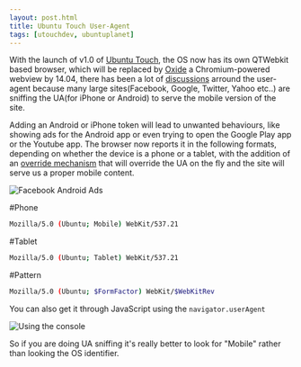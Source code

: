 ```yaml
---
layout: post.html
title: Ubuntu Touch User-Agent
tags: [utouchdev, ubuntuplanet]
---
```

With the launch of v1.0 of [Ubuntu Touch][0], the OS now has its own QTWebkit based browser, which will be replaced by [Oxide][1] a Chromium-powered webview by 14.04, there has been a lot of [discussions][2] arround the user-agent because many large sites(Facebook, Google, Twitter, Yahoo etc..) are sniffing the UA(for iPhone or Android) to serve the mobile version of the site.

Adding an Android or iPhone token will lead to unwanted behaviours, like showing ads for the Android app or even trying to open the Google Play app or the Youtube app. The browser now reports it in the following formats, depending on whether the device is a phone or a tablet, with the addition of an [override mechanism][3] that will override the UA on the fly and the site will serve us a proper mobile content.

![Facebook Android Ads](/assets/posts/utouch/1.png)

#Phone

```sh
Mozilla/5.0 (Ubuntu; Mobile) WebKit/537.21
```

#Tablet

```sh
Mozilla/5.0 (Ubuntu; Tablet) WebKit/537.21
```

#Pattern

```sh
Mozilla/5.0 (Ubuntu; $FormFactor) WebKit/$WebKitRev
```

You can also get it through JavaScript using the ```navigator.userAgent```

![Using the console](/assets/posts/utouch/2.png)

So if you are doing UA sniffing it's really better to look for "Mobile" rather than looking the OS identifier.

[0]: http://www.ubuntu.com/phone/install
[1]: https://launchpad.net/oxide
[2]: https://bugs.launchpad.net/webbrowser-app/+bug/1179596
[3]: https://bazaar.launchpad.net/~phablet-team/webbrowser-app/trunk/view/head:/src/Ubuntu/Components/Extras/Browser/ua-overrides.js